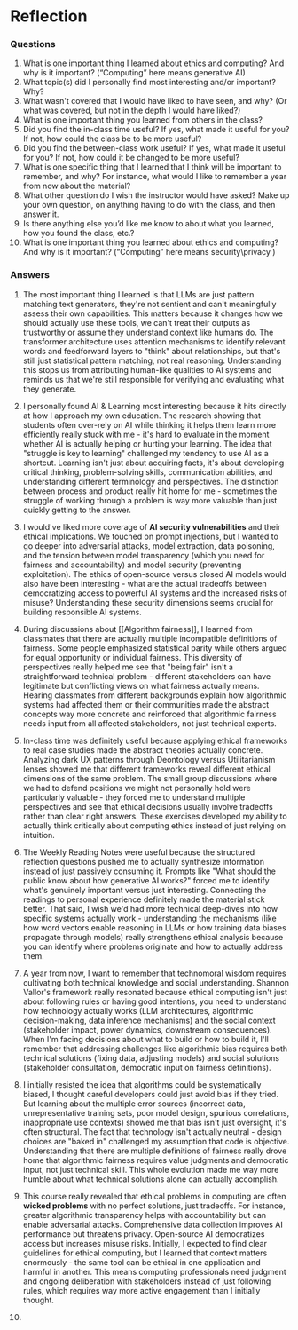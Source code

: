 # Reflection
### Questions
1. What is one important thing I learned about ethics and computing? And why is it important? (“Computing” here means generative AI)  
2. What topic(s) did I personally find most interesting  and/or important? Why?  
3. What wasn't covered that I would have liked to have seen, and why? (Or what was covered, but not in the depth I would have liked?)  
4. What  is one important thing you learned from others in the class?  
5. Did you find the in-class time useful? If yes, what made it useful for you? If not, how could the class be to be more useful?  
6. Did you find the between-class work useful? If yes, what made it useful for you? If  not, how could it be changed to be more useful?  
7. What is one specific thing that I learned that I think will be  important to remember, and why? For instance, what would I like to remember a  year from now about the material?
8. What other question do I wish the instructor would have asked? Make up your own  question, on anything having to do with the class, and then answer it.  
9. Is there anything else you’d like me know to about what you learned, how you found the class, etc.?
10. What is one important thing you learned about ethics and computing? And why is it important? (“Computing” here means security\privacy )
### Answers

1. The most important thing I learned is that LLMs are just pattern matching text generators, they're not sentient and can't meaningfully assess their own capabilities. This matters because it changes how we should actually use these tools, we can't treat their outputs as trustworthy or assume they understand context like humans do. The transformer architecture uses attention mechanisms to identify relevant words and feedforward layers to "think" about relationships, but that's still just statistical pattern matching, not real reasoning. Understanding this stops us from attributing human-like qualities to AI systems and reminds us that we're still responsible for verifying and evaluating what they generate.

2. I personally found AI & Learning most interesting because it hits directly at how I approach my own education. The research showing that students often over-rely on AI while thinking it helps them learn more efficiently really stuck with me - it's hard to evaluate in the moment whether AI is actually helping or hurting your learning. The idea that "struggle is key to learning" challenged my tendency to use AI as a shortcut. Learning isn't just about acquiring facts, it's about developing critical thinking, problem-solving skills, communication abilities, and understanding different terminology and perspectives. The distinction between process and product really hit home for me - sometimes the struggle of working through a problem is way more valuable than just quickly getting to the answer.

3. I would've liked more coverage of **AI security vulnerabilities** and their ethical implications. We touched on prompt injections, but I wanted to go deeper into adversarial attacks, model extraction, data poisoning, and the tension between model transparency (which you need for fairness and accountability) and model security (preventing exploitation). The ethics of open-source versus closed AI models would also have been interesting - what are the actual tradeoffs between democratizing access to powerful AI systems and the increased risks of misuse? Understanding these security dimensions seems crucial for building responsible AI systems.

4. During discussions about [[Algorithm fairness]], I learned from classmates that there are actually multiple incompatible definitions of fairness. Some people emphasized statistical parity while others argued for equal opportunity or individual fairness. This diversity of perspectives really helped me see that "being fair" isn't a straightforward technical problem - different stakeholders can have legitimate but conflicting views on what fairness actually means. Hearing classmates from different backgrounds explain how algorithmic systems had affected them or their communities made the abstract concepts way more concrete and reinforced that algorithmic fairness needs input from all affected stakeholders, not just technical experts.

5. In-class time was definitely useful because applying ethical frameworks to real case studies made the abstract theories actually concrete. Analyzing dark UX patterns through Deontology versus Utilitarianism lenses showed me that different frameworks reveal different ethical dimensions of the same problem. The small group discussions where we had to defend positions we might not personally hold were particularly valuable - they forced me to understand multiple perspectives and see that ethical decisions usually involve tradeoffs rather than clear right answers. These exercises developed my ability to actually think critically about computing ethics instead of just relying on intuition.

6. The Weekly Reading Notes were useful because the structured reflection questions pushed me to actually synthesize information instead of just passively consuming it. Prompts like "What should the public know about how generative AI works?" forced me to identify what's genuinely important versus just interesting. Connecting the readings to personal experience definitely made the material stick better. That said, I wish we'd had more technical deep-dives into how specific systems actually work - understanding the mechanisms (like how word vectors enable reasoning in LLMs or how training data biases propagate through models) really strengthens ethical analysis because you can identify where problems originate and how to actually address them.

7. A year from now, I want to remember that technomoral wisdom requires cultivating both technical knowledge and social understanding. Shannon Vallor's framework really resonated because ethical computing isn't just about following rules or having good intentions, you need to understand how technology actually works (LLM architectures, algorithmic decision-making, data inference mechanisms) and the social context (stakeholder impact, power dynamics, downstream consequences). When I'm facing decisions about what to build or how to build it, I'll remember that addressing challenges like algorithmic bias requires both technical solutions (fixing data, adjusting models) and social solutions (stakeholder consultation, democratic input on fairness definitions).

8. I initially resisted the idea that algorithms could be systematically biased, I thought careful developers could just avoid bias if they tried. But learning about the multiple error sources (incorrect data, unrepresentative training sets, poor model design, spurious correlations, inappropriate use contexts) showed me that bias isn't just oversight, it's often structural. The fact that technology isn't actually neutral - design choices are "baked in" challenged my assumption that code is objective. Understanding that there are multiple definitions of fairness really drove home that algorithmic fairness requires value judgments and democratic input, not just technical skill. This whole evolution made me way more humble about what technical solutions alone can actually accomplish.

9. This course really revealed that ethical problems in computing are often **wicked problems** with no perfect solutions, just tradeoffs. For instance, greater algorithmic transparency helps with accountability but can enable adversarial attacks. Comprehensive data collection improves AI performance but threatens privacy. Open-source AI democratizes access but increases misuse risks. Initially, I expected to find clear guidelines for ethical computing, but I learned that context matters enormously - the same tool can be ethical in one application and harmful in another. This means computing professionals need judgment and ongoing deliberation with stakeholders instead of just following rules, which requires way more active engagement than I initially thought.

10. 